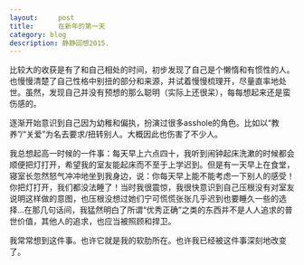 ```yaml
---
layout:     post
title:      在新年的第一天
category: blog
description: 静静回想2015.
---
```


比较大的收获是有了和自己相处的时间，初步发现了自己是个懒惰和有惯性的人。也慢慢清楚了自己性格中别扭的部分和来源，并试着慢慢梳理开，尽量直率地处世。虽然，发现自己并没有预想的那么聪明（实际上还很呆），每每想起来还是蛮伤感的。

逐渐开始意识到自己因为幼稚和偏执，扮演过很多asshole的角色。比如以“教养”/“关爱”为名去要求/扭转别人。大概因此也伤害了不少人。

我总想起高一时候的一件事：每天早上六点四十，我听到闹钟起床洗漱的时候都会顺便把灯打开，希望我的室友能起床而不至于上学迟到。但是有一天早上在食堂，寝室长忽然怒气冲冲地坐到我身边，说：你每天早上能不能考虑一下别人的感受！你把灯打开，我们都没法睡了！当时我很震惊，我很快意识到自己压根没有对室友说明这样做的意图，也压根没想过她们宁可慌慌张张几乎迟到也要睡久一些的选择...在那几句话间，我猛然明白了所谓“优秀正确”之类的东西并不是人人追求的普世价值，其他人的追求，也应当被照顾和捍卫。

我常常想到这件事。也许它就是我的软肋所在。也许我已经被这件事深刻地改变了。
